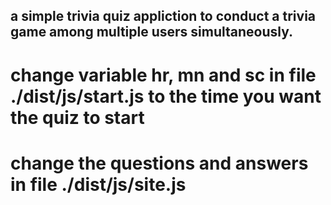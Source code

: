 ## a simple trivia quiz appliction to conduct a trivia game among multiple users simultaneously.
# change variable hr, mn and sc in file ./dist/js/start.js to the time you want the quiz to start
# change the questions and answers in file ./dist/js/site.js
